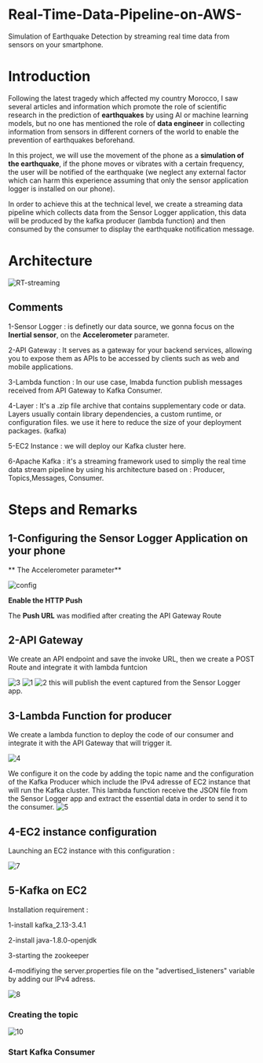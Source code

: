 # Real-Time-Data-Pipeline-on-AWS-
Simulation of Earthquake Detection by streaming real time data from sensors on your smartphone. 

# Introduction
Following the latest tragedy which affected my country Morocco, I saw several articles and information which promote the role of scientific research in the prediction of **earthquakes** by using AI or machine learning models, but no one has mentioned the role of **data engineer** in collecting information from sensors in different corners of the world to enable the prevention of earthquakes beforehand.

In this project, we will use the movement of the phone as a **simulation of the earthquake**, if the phone moves or vibrates with a certain frequency, the user will be notified of the earthquake (we neglect any external factor which can harm this experience assuming that only the sensor application logger is installed on our phone). 

In order to achieve this at the technical level, we create a streaming data pipeline which collects data from the Sensor Logger application, this data will be produced by the kafka producer (lambda function) and then consumed by the consumer to display the earthquake notification message. 

# Architecture 

![RT-streaming](https://github.com/hafsaelgha/Real-Time-Data-Pipeline-on-AWS-/assets/99973359/2148f98a-91c4-495f-baba-ef2690cfaf89)

## Comments 
1-Sensor Logger : is definetly our data source, we gonna focus on the **Inertial sensor**, on the **Accelerometer** parameter.

2-API Gateway : It serves as a gateway for your backend services, allowing you to expose them as APIs to be accessed by clients such as web and mobile applications.

3-Lambda function : In our use case, lmabda function publish messages received from API Gateway to Kafka Consumer.

4-Layer : It's a .zip file archive that contains supplementary code or data. Layers usually contain library dependencies, a custom runtime, or configuration files. we use it here to reduce the size of your deployment packages. (kafka)

5-EC2 Instance : we will deploy our Kafka cluster here.

6-Apache Kafka : it's a streaming framework used to simpliy the real time data stream pipeline by using his architecture based on : Producer, Topics,Messages, Consumer.

# Steps and Remarks 

## 1-Configuring the Sensor Logger Application on your phone
** The Accelerometer parameter**

![config](https://github.com/hafsaelgha/Real-Time-Data-Pipeline-on-AWS-/assets/99973359/a77e784c-0849-455f-bfb4-b326e27fc415)

**Enable the HTTP Push**


The **Push URL** was modified after creating the API Gateway Route

## 2-API Gateway 
We create an API endpoint and save the invoke URL, then we create a POST Route and integrate it with lambda funtcion

![3](https://github.com/hafsaelgha/Real-Time-Data-Pipeline-on-AWS-/assets/99973359/415065cf-1ab6-4c75-ba5b-75e5b1637fdd)
![1](https://github.com/hafsaelgha/Real-Time-Data-Pipeline-on-AWS-/assets/99973359/bfb8a6ba-aaa3-4739-8648-f8172a706bd5)
![2](https://github.com/hafsaelgha/Real-Time-Data-Pipeline-on-AWS-/assets/99973359/d87cd7c9-5ede-47ca-9a5c-e9cc1def82b1)
this will publish the event captured from the Sensor Logger app.

## 3-Lambda Function for producer
We create a lambda function to deploy the code of our consumer and integrate it with the API Gateway that will trigger it. 

![4](https://github.com/hafsaelgha/Real-Time-Data-Pipeline-on-AWS-/assets/99973359/a02e0ac3-6c68-4d43-b6cf-05d184b4acc4)

We configure it on the code by adding the topic name and the configuration of the Kafka Producer which include the IPv4 adresse of EC2 instance that will run the Kafka cluster. 
This lambda function receive the JSON file from the Sensor Logger app and extract the essential data in order to send it to the consumer.
![5](https://github.com/hafsaelgha/Real-Time-Data-Pipeline-on-AWS-/assets/99973359/340d736c-8d9c-46be-a197-53e5da0971f5)

## 4-EC2 instance configuration
Launching an EC2 instance with this configuration : 

![7](https://github.com/hafsaelgha/Real-Time-Data-Pipeline-on-AWS-/assets/99973359/2a9bd392-8083-4361-94c3-f6c30ed757c1)

## 5-Kafka on EC2 
Installation requirement : 

1-install kafka_2.13-3.4.1

2-install java-1.8.0-openjdk

3-starting the zookeeper

4-modifiying the server.properties file on the "advertised_listeners" variable by adding our IPv4 adress.

![8](https://github.com/hafsaelgha/Real-Time-Data-Pipeline-on-AWS-/assets/99973359/c64f3b78-b485-49f0-9fac-4f1fc2ea7349)

### Creating the topic 

![10](https://github.com/hafsaelgha/Real-Time-Data-Pipeline-on-AWS-/assets/99973359/190e04a3-f1c2-4745-a02d-364a0d2a3ff2)

### Start Kafka Consumer 














